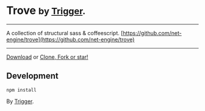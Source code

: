 # Trove <small>by <a href="https://triggerapp.com">Trigger</a>.</small>

--------------------------------

A collection of structural sass & coffeescript. [https://github.com/net-engine/trove](https://github.com/net-engine/trove)

--------------------------------

<a rel="external" href="https://github.com/net-engine/trove/archive/master.zip" class="button button-large">Download</a> or <a target="_blank" href="https://github.com/net-engine/trove">Clone, Fork or star!</a>

## Development

    npm install

By <a href="https://triggerapp.com" target="_blank">Trigger</a>.
